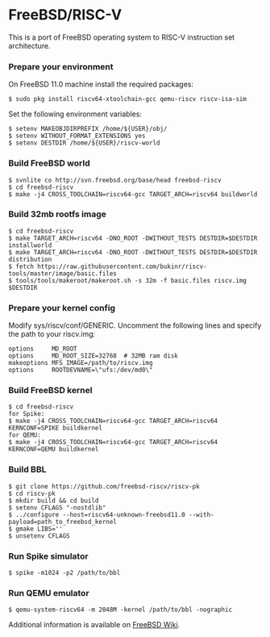 # FreeBSD/RISC-V
This is a port of FreeBSD operating system to RISC-V instruction set architecture.

### Prepare your environment
On FreeBSD 11.0 machine install the required packages:
```
$ sudo pkg install riscv64-xtoolchain-gcc qemu-riscv riscv-isa-sim
```

Set the following environment variables:
```
$ setenv MAKEOBJDIRPREFIX /home/${USER}/obj/
$ setenv WITHOUT_FORMAT_EXTENSIONS yes
$ setenv DESTDIR /home/${USER}/riscv-world
```

### Build FreeBSD world
```
$ svnlite co http://svn.freebsd.org/base/head freebsd-riscv
$ cd freebsd-riscv
$ make -j4 CROSS_TOOLCHAIN=riscv64-gcc TARGET_ARCH=riscv64 buildworld
```

### Build 32mb rootfs image
```
$ cd freebsd-riscv
$ make TARGET_ARCH=riscv64 -DNO_ROOT -DWITHOUT_TESTS DESTDIR=$DESTDIR installworld
$ make TARGET_ARCH=riscv64 -DNO_ROOT -DWITHOUT_TESTS DESTDIR=$DESTDIR distribution
$ fetch https://raw.githubusercontent.com/bukinr/riscv-tools/master/image/basic.files
$ tools/tools/makeroot/makeroot.sh -s 32m -f basic.files riscv.img $DESTDIR
```

### Prepare your kernel config
Modify sys/riscv/conf/GENERIC. Uncomment the following lines and specify the path to your riscv.img:
```
options 	MD_ROOT
options 	MD_ROOT_SIZE=32768	# 32MB ram disk
makeoptions	MFS_IMAGE=/path/to/riscv.img
options 	ROOTDEVNAME=\"ufs:/dev/md0\"
```

### Build FreeBSD kernel
```
$ cd freebsd-riscv
for Spike:
$ make -j4 CROSS_TOOLCHAIN=riscv64-gcc TARGET_ARCH=riscv64 KERNCONF=SPIKE buildkernel
for QEMU:
$ make -j4 CROSS_TOOLCHAIN=riscv64-gcc TARGET_ARCH=riscv64 KERNCONF=QEMU buildkernel
```

### Build BBL
```
$ git clone https://github.com/freebsd-riscv/riscv-pk
$ cd riscv-pk
$ mkdir build && cd build
$ setenv CFLAGS "-nostdlib"
$ ../configure --host=riscv64-unknown-freebsd11.0 --with-payload=path_to_freebsd_kernel
$ gmake LIBS=''
$ unsetenv CFLAGS
```

### Run Spike simulator
```
$ spike -m1024 -p2 /path/to/bbl
```

### Run QEMU emulator
```
$ qemu-system-riscv64 -m 2048M -kernel /path/to/bbl -nographic
```

Additional information is available on [FreeBSD Wiki](http://wiki.freebsd.org/riscv).
